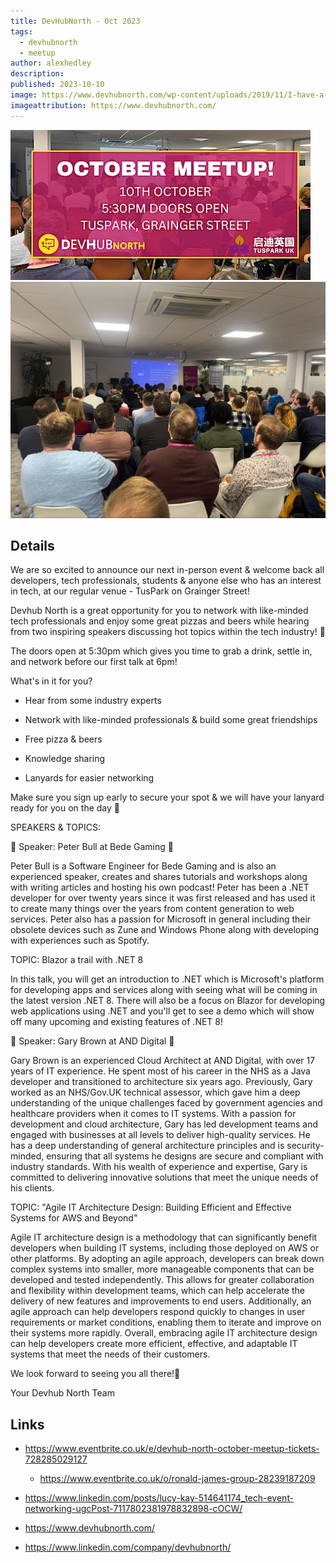 ```yaml
---
title: DevHubNorth - Oct 2023
tags:
  - devhubnorth
  - meetup
author: alexhedley
description: 
published: 2023-10-10
image: https://www.devhubnorth.com/wp-content/uploads/2019/11/I-have-a-surprise-4.png
imageattribution: https://www.devhubnorth.com/
---
```


<!-- # DevHubNorth - Oct 2023 -->

![DevHubNorth - Oct 2023](images/devhubnorth-oct2023-1.jpeg "DevHubNorth - Oct 2023")
![DevHubNorth - Oct 2023](images/devhubnorth-oct2023.jpeg "DevHubNorth - Oct 2023")

## Details

We are so excited to announce our next in-person event & welcome back all developers, tech professionals, students & anyone else who has an interest in tech, at our regular venue - TusPark on Grainger Street!

Devhub North is a great opportunity for you to network with like-minded tech professionals and enjoy some great pizzas and beers while hearing from two inspiring speakers discussing hot topics within the tech industry! 🍕

The doors open at 5:30pm which gives you time to grab a drink, settle in, and network before our first talk at 6pm!

What's in it for you?

- Hear from some industry experts

- Network with like-minded professionals & build some great friendships

- Free pizza & beers

- Knowledge sharing

- Lanyards for easier networking

Make sure you sign up early to secure your spot & we will have your lanyard ready for you on the day 👊

SPEAKERS & TOPICS:

🌟 Speaker: Peter Bull at Bede Gaming 🌟

Peter Bull is a Software Engineer for Bede Gaming and is also an experienced speaker, creates and shares tutorials and workshops along with writing articles and hosting his own podcast! Peter has been a .NET developer for over twenty years since it was first released and has used it to create many things over the years from content generation to web services. Peter also has a passion for Microsoft in general including their obsolete devices such as Zune and Windows Phone along with developing with experiences such as Spotify.

TOPIC: Blazor a trail with .NET 8

In this talk, you will get an introduction to .NET which is Microsoft's platform for developing apps and services along with seeing what will be coming in the latest version .NET 8. There will also be a focus on Blazor for developing web applications using .NET and you'll get to see a demo which will show off many upcoming and existing features of .NET 8!

🌟 Speaker: Gary Brown at AND Digital 🌟

Gary Brown is an experienced Cloud Architect at AND Digital, with over 17 years of IT experience. He spent most of his career in the NHS as a Java developer and transitioned to architecture six years ago. Previously, Gary worked as an NHS/Gov.UK technical assessor, which gave him a deep understanding of the unique challenges faced by government agencies and healthcare providers when it comes to IT systems. With a passion for development and cloud architecture, Gary has led development teams and engaged with businesses at all levels to deliver high-quality services. He has a deep understanding of general architecture principles and is security-minded, ensuring that all systems he designs are secure and compliant with industry standards. With his wealth of experience and expertise, Gary is committed to delivering innovative solutions that meet the unique needs of his clients.

TOPIC: "Agile IT Architecture Design: Building Efficient and Effective Systems for AWS and Beyond"

Agile IT architecture design is a methodology that can significantly benefit developers when building IT systems, including those deployed on AWS or other platforms. By adopting an agile approach, developers can break down complex systems into smaller, more manageable components that can be developed and tested independently. This allows for greater collaboration and flexibility within development teams, which can help accelerate the delivery of new features and improvements to end users. Additionally, an agile approach can help developers respond quickly to changes in user requirements or market conditions, enabling them to iterate and improve on their systems more rapidly. Overall, embracing agile IT architecture design can help developers create more efficient, effective, and adaptable IT systems that meet the needs of their customers.

We look forward to seeing you all there!👋

Your Devhub North Team

## Links

- https://www.eventbrite.co.uk/e/devhub-north-october-meetup-tickets-728285029127
  - https://www.eventbrite.co.uk/o/ronald-james-group-28239187209
- https://www.linkedin.com/posts/lucy-kay-514641174_tech-event-networking-ugcPost-7117802381978832898-cOCW/

- https://www.devhubnorth.com/
- https://www.linkedin.com/company/devhubnorth/
